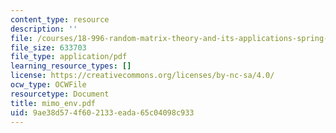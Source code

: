 ```yaml
---
content_type: resource
description: ''
file: /courses/18-996-random-matrix-theory-and-its-applications-spring-2004/9ae38d574f602133eada65c04098c933_mimo_env.pdf
file_size: 633703
file_type: application/pdf
learning_resource_types: []
license: https://creativecommons.org/licenses/by-nc-sa/4.0/
ocw_type: OCWFile
resourcetype: Document
title: mimo_env.pdf
uid: 9ae38d57-4f60-2133-eada-65c04098c933
---
```

